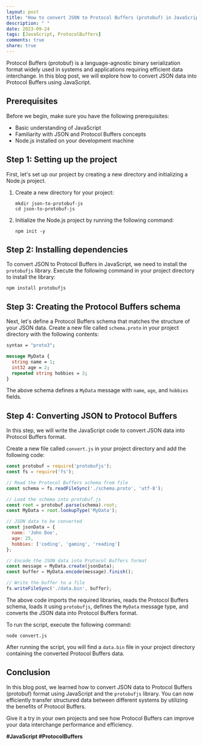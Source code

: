 ```yaml
---
layout: post
title: "How to convert JSON to Protocol Buffers (protobuf) in JavaScript."
description: " "
date: 2023-09-24
tags: [JavaScript, ProtocolBuffers]
comments: true
share: true
---
```


Protocol Buffers (protobuf) is a language-agnostic binary serialization format widely used in systems and applications requiring efficient data interchange. In this blog post, we will explore how to convert JSON data into Protocol Buffers using JavaScript.

## Prerequisites

Before we begin, make sure you have the following prerequisites:

- Basic understanding of JavaScript
- Familiarity with JSON and Protocol Buffers concepts
- Node.js installed on your development machine

## Step 1: Setting up the project

First, let's set up our project by creating a new directory and initializing a Node.js project.

1. Create a new directory for your project:

    ```shell
    mkdir json-to-protobuf-js
    cd json-to-protobuf-js
    ```

2. Initialize the Node.js project by running the following command:

    ```shell
    npm init -y
    ```

## Step 2: Installing dependencies

To convert JSON to Protocol Buffers in JavaScript, we need to install the `protobufjs` library. Execute the following command in your project directory to install the library:

```shell
npm install protobufjs
```

## Step 3: Creating the Protocol Buffers schema

Next, let's define a Protocol Buffers schema that matches the structure of your JSON data. Create a new file called `schema.proto` in your project directory with the following contents:

```protobuf
syntax = "proto3";

message MyData {
  string name = 1;
  int32 age = 2;
  repeated string hobbies = 3;
}
```

The above schema defines a `MyData` message with `name`, `age`, and `hobbies` fields.

## Step 4: Converting JSON to Protocol Buffers

In this step, we will write the JavaScript code to convert JSON data into Protocol Buffers format.

Create a new file called `convert.js` in your project directory and add the following code:

```javascript
const protobuf = require('protobufjs');
const fs = require('fs');

// Read the Protocol Buffers schema from file
const schema = fs.readFileSync('./schema.proto', 'utf-8');

// Load the schema into protobuf.js
const root = protobuf.parse(schema).root;
const MyData = root.lookupType('MyData');

// JSON data to be converted
const jsonData = {
  name: 'John Doe',
  age: 25,
  hobbies: ['coding', 'gaming', 'reading']
};

// Encode the JSON data into Protocol Buffers format
const message = MyData.create(jsonData);
const buffer = MyData.encode(message).finish();

// Write the buffer to a file
fs.writeFileSync('./data.bin', buffer);
```

The above code imports the required libraries, reads the Protocol Buffers schema, loads it using `protobufjs`, defines the `MyData` message type, and converts the JSON data into Protocol Buffers format.

To run the script, execute the following command:

```shell
node convert.js
```

After running the script, you will find a `data.bin` file in your project directory containing the converted Protocol Buffers data.

## Conclusion

In this blog post, we learned how to convert JSON data to Protocol Buffers (protobuf) format using JavaScript and the `protobufjs` library. You can now efficiently transfer structured data between different systems by utilizing the benefits of Protocol Buffers.

Give it a try in your own projects and see how Protocol Buffers can improve your data interchange performance and efficiency.

**#JavaScript #ProtocolBuffers**